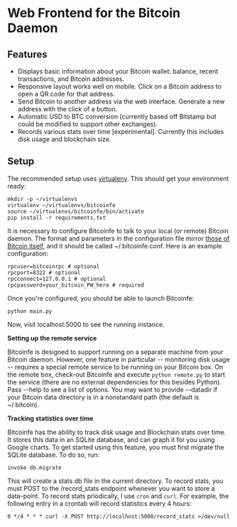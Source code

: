 Web Frontend for the Bitcoin Daemon
===

Features
---

 - Displays basic information about your Bitcoin wallet: balance, recent transactions, and Bitcoin addresses.
 - Responsive layout works well on mobile. Click on a Bitcoin address to open a QR code for that address.
 - Send Bitcoin to another address via the web interface. Generate a new address with the click of a button.
 - Automatic USD to BTC conversion (currently based off Bitstamp but could be modified to support other exchanges).
 - Records various stats over time [experimental]. Currently this includes disk usage and blockchain size.

Setup
---

The recommended setup uses [virtualenv](https://pypi.python.org/pypi/virtualenv). This should get your environment ready:

    mkdir -p ~/virtualenvs
    virtualenv ~/virtualenvs/bitcoinfe
    source ~/virtualenvs/bitcoinfe/bin/activate
    pip install -r requirements.txt

It is necessary to configure Bitcoinfe to talk to your local (or remote) Bitcoin daemon. The format and parameters in the configuration file mirror [those of Bitcoin itself](https://en.bitcoin.it/wiki/Running_Bitcoin), and it should be called ~/.bitcoinfe.conf. Here is an example configuration:

    rpcuser=bitcoinrpc # optional
    rpcport=8322 # optional
    rpcconnect=127.0.0.1 # optional
    rpcpassword=your_bitcoin_PW_here # required

Once you're configured, you should be able to launch Bitcoinfe:

    python main.py

Now, visit localhost:5000 to see the running instance.

**Setting up the remote service**

Bitcoinfe is designed to support running on a separate machine from your Bitcoin daemon.
However, one feature in particular -- monitoring disk usage -- requires a special remote
service to be running on your Bitcoin box. On the remote box, check-out Bitcoinfe and
execute `python remote.py` to start the service (there are no external dependencies for
this besides Python). Pass --help to see a list of options. You may want to provide --datadir
if your Bitcoin data directory is in a nonstandard path (the default is ~/.bitcoin).

**Tracking statistics over time**

Bitcoinfe has the ability to track disk usage and Blockchain stats over time. It stores this
data in an SQLite database, and can graph it for you using Google charts. To get started
using this feature, you must first migrate the SQLite database. To do so, run:

    invoke db.migrate

This will create a stats.db file in the current directory. To record stats, you must POST
to the /record\_stats endpoint whenever you want to store a data-point. To record stats
priodically, I use `cron` and `curl`. For example, the following entry in a crontab
will record statistics every 4 hours:

    0 */4 * * * curl -X POST http://localhost:5000/record_stats >/dev/null

